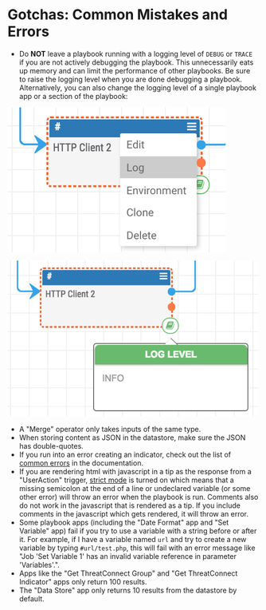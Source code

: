 # Gotchas: Common Mistakes and Errors

- Do **NOT** leave a playbook running with a logging level of `DEBUG` or `TRACE` if you are not actively debugging the playbook. This unnecessarily eats up memory and can limit the performance of other playbooks. Be sure to raise the logging level when you are done debugging a playbook. Alternatively, you can also change the logging level of a single playbook app or a section of the playbook:

![changing playbook app logging](_images/change_app_logging_A.png)

![changing playbook app logging](_images/change_app_logging_B.png)

- A "Merge" operator only takes inputs of the same type.
- When storing content as JSON in the datastore, make sure the JSON has double-quotes.
- If you run into an error creating an indicator, check out the list of [common errors](https://docs.threatconnect.com/en/latest/common_errors.html#creating-indicators) in the documentation.
- If you are rendering html with javascript in a tip as the response from a "UserAction" trigger, [strict mode](https://developer.mozilla.org/en-US/docs/Web/JavaScript/Reference/Strict_mode) is turned on which means that a missing semicolon at the end of a line or undeclared variable (or some other error) will throw an error when the playbook is run. Comments also do not work in the javascript that is rendered as a tip. If you include comments in the javascript which gets rendered, it will throw an error.
- Some playbook apps (including the "Date Format" app and "Set Variable" app) fail if you try to use a variable with a string before or after it. For example, if I have a variable named `url` and try to create a new variable by typing `#url/test.php`, this will fail with an error message like "Job 'Set Variable 1' has an invalid variable reference in parameter 'Variables'.".
- Apps like the "Get ThreatConnect Group" and "Get ThreatConnect Indicator" apps only return 100 results.
- The "Data Store" app only returns 10 results from the datastore by default.
